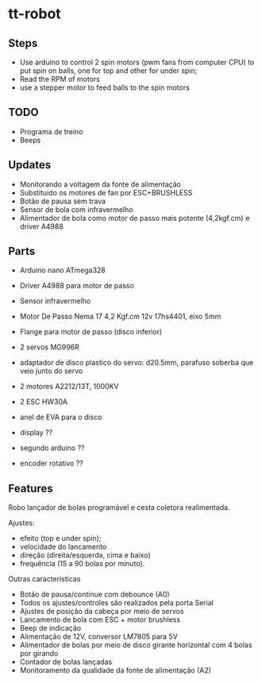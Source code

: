# tt-robot

## Steps

* Use arduino to control 2 spin motors (pwm fans from computer CPU) to put spin on balls, one for top and other for under spin;
* Read the RPM of motors
* use a stepper motor to feed balls to the spin motors

## TODO

* Programa de treino
* Beeps

## Updates

* Monitorando a voltagem da fonte de alimentação
* Substituido os motores de fan por ESC+BRUSHLESS
* Botão de pausa sem trava
* Sensor de bola com infravermelho
* Alimentador de bola como motor de passo mais potente (4,2kgf.cm) e driver A4988

## Parts

* Arduino nano ATmega328
* Driver A4988 para motor de passo
* Sensor infravermelho
* Motor De Passo Nema 17 4,2 Kgf.cm 12v 17hs4401, eixo 5mm
* Flange para motor de passo (disco inferior)
* 2 servos MG996R
* adaptador de disco plastico do servo: d20.5mm, parafuso soberba que veio junto do servo
* 2 motores A2212/13T, 1000KV
* 2 ESC HW30A
* anel de EVA para o disco

* display ??
* segundo arduino ??
* encoder rotativo ??

## Features

Robo lançador de bolas programável e cesta coletora realimentada. 

Ajustes:
* efeito (top e under spin);
* velocidade do lancamento
* direção (direita/esquerda, cima e baixo)
* frequência (15 a 90 bolas por minuto).

Outras características
* Botão de pausa/continue com debounce (A0)
* Todos os ajustes/controles são realizados pela porta Serial
* Ajustes de posição da cabeça por meio de servos 
* Lancamento de bola com ESC + motor brushless
* Beep de indicação
* Alimentação de 12V, conversor LM7805 para 5V
* Alimentador de bolas por meio de disco girante horizontal com 4 bolas por girando
* Contador de bolas lançadas
* Monitoramento da qualidade da fonte de alimentação (A2)

